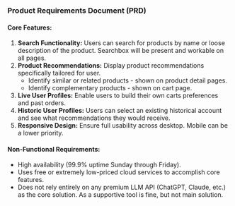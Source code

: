 ### Product Requirements Document (PRD)

#### **Core Features:**
1. **Search Functionality:** Users can search for products by name or loose description of the product. Searchbox will be present and workable on all pages.
2. **Product Recommendations:** Display product recommendations specifically tailored for user.
    - Identify similar or related products - shown on product detail pages.
    - Identify complementary products - shown on cart page.
3. **Live User Profiles:** Enable users to build their own carts preferences and past orders.
4. **Historic User Profiles:** Users can select an existing historical account and see what recommendations they would receive.
6. **Responsive Design:** Ensure full usability across desktop. Mobile can be a lower priority.
  
  
#### **Non-Functional Requirements:**

- High availability (99.9% uptime Sunday through Friday).
- Uses free or extremely low-priced cloud services to accomplish core features.
- Does not rely entirely on any premium LLM API (ChatGPT, Claude, etc.) as the core solution. As a supportive tool is fine, but not main solution.
